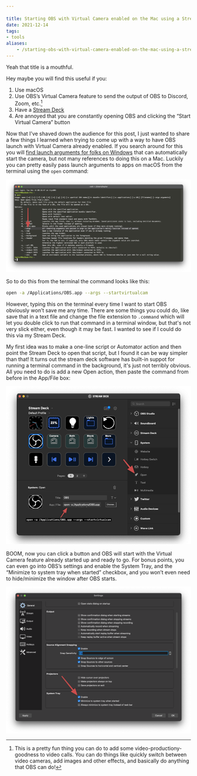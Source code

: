```yaml
---

title: Starting OBS with Virtual Camera enabled on the Mac using a Stream Deck
date: 2021-12-14
tags:
- tools
aliases:
    - /starting-obs-with-virtual-camera-enabled-on-the-mac-using-a-stream deck
---
```

Yeah that title is a mouthful.

Hey maybe you will find this useful if you:
1. Use macOS
2. Use OBS’s Virtual Camera feature to send the output of OBS to Discord, Zoom, etc.[^1]
3. Have a [Stream Deck](https://www.elgato.com/en/stream-deck)
4. Are annoyed that you are constantly opening OBS and clicking the “Start Virtual Camera” button

Now that I’ve shaved down the audience for this post, I just wanted to share a few things I learned when trying to come up with a way to have OBS launch with Virtual Camera already enabled. If you search around for this you will [find launch arguments for folks on Windows](https://ideas.obsproject.com/posts/1120/option-to-automatically-start-virtual-camera) that can automatically start the camera, but not many references to doing this on a Mac. Luckily you can pretty easily pass launch arguments to apps on macOS from the terminal using the `open` command:

![Picture of a terminal window with help text for the open command](open_cmd.png)

So to do this from the terminal the command looks like this:

```bash
open -a /Applications/OBS.app --args --startvirtualcam
```

However, typing this on the terminal every time I want to start OBS obviously won’t save me any time. There are some things you could do, like save that in a text file and change the file extension to `.command` which will let you double click to run that command in a terminal window, but that's not very slick either, even though it may be fast. I wanted to see if I could do this via my Stream Deck.

My first idea was to make a one-line script or Automator action and then point the Stream Deck to open that script, but I found it can be way simpler than that! It turns out the stream deck software has built-in suppot for running a terminal command in the background, it's just not terribly obvious. All you need to do is add a new Open action, then paste the command from before in the App/File box:

![Screenshot of Stream Deck software](streamdeck_screenshot.png)

BOOM, now you can click a button and OBS will start with the Virtual Camera feature already started up and ready to go. For bonus points, you can even go into OBS’s settings and enable the System Tray, and the “Minimize to system tray when started” checkbox, and you won’t even need to hide/minimize the window after OBS starts.

![Screenshot of the OBS settings window](obs_settings.png)

[^1]: This is a pretty fun thing you can do to add some video-productiony-goodness to video calls. You can do things like quickly switch between video cameras, add images and other effects, and basically do anything that OBS can do!
